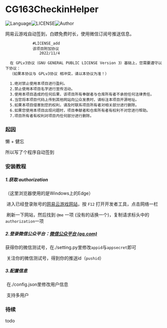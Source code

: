 # CG163CheckinHelper

![Language](https://img.shields.io/badge/Language-Python-yellow)![LICENSE](https://img.shields.io/badge/LICENSE-GPL--3.0-red)![Author](https://img.shields.io/badge/Author-DanKe-blue)

网易云游戏自动签到，白嫖免费时长，使用微信订阅号推送信息。

```
            #LICENSE_add
​            该项目附加协议
​               2022/11/4

  在 GPLv3协议（GNU GENERAL PUBLIC LICENSE Version 3）基础上，您需要遵守以下协议：
  （如果本协议与 GPLv3协议 相冲突，请以本协议为准！）

  1.绝对禁止使用本项目进行盈利。
  2.禁止使用本项目名字进行宣传活动。
  3.使用本项目造成的任何后果，该项目所有奉献者与仓库所有者不承担任何法律责任。
  4.当您将本项目代码上传到其他网站向公众发表时，请标注本项目开源地址。
  5.如果本项目侵害到您的权利，请及时联系项目所有者对相关部分进行删除。
  6.如果您使用本项目出现问题时，项目奉献者和仓库所有者有权利不对您进行帮助。
  7.项目所有者有权利对项目内任何部分进行删除。

```

### 起因

懒 + 健忘

所以写了个程序自动签到

### 安装教程

##### 1.获取 authorization

（这里浏览器使用的是Windows上的Edge）

​    进入已经登录账号的[网易云游戏网站](http://cg.163.com)，按 `F12` 打开开发者工具，点击网络一栏

​    刷新一下网站，然后找到 `@me` 一项 (没有的话换一个)，复制请求标头中的`authorization`一项

##### 2.登录微信公众平台：[微信公众平台 (qq.com)](https://mp.weixin.qq.com/debug/cgi-bin/sandbox?t=sandbox/login)

​	获得你的微信测试号，在./setting.py里修改`appid`与`appsecret`即可

​	关注你的微信测试号，得到你的推送id（`pushid`）

##### 3.配置信息

​    在./config.json里修改用户信息

​    支持多用户

### 待续

todo
